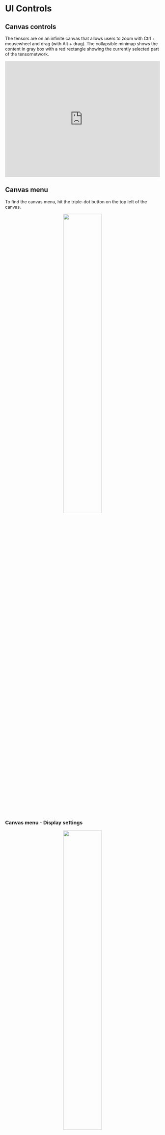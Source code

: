 # UI Controls

## Canvas controls

The tensors are on an infinite canvas that allows users to zoom with Ctrl +
mousewheel and drag (with Alt + drag). The collapsible minimap shows the content
in gray box with a red rectangle showing the currently selected part of the
tensornetwork.

<div style="padding:75% 0 0 0;position:relative;"><iframe src="https://player.vimeo.com/video/1106954448?badge=0&amp;autopause=0&amp;player_id=0&amp;app_id=58479&autoplay=1&loop=1&unmute_button=0&byline=0&portrait=0&share=0" frameborder="0" allow="autoplay; fullscreen; picture-in-picture; clipboard-write; encrypted-media" referrerpolicy="strict-origin-when-cross-origin" style="position:absolute;top:0;left:0;width:100%;height:100%;" title="canvas_zoom_video"></iframe></div><script src="https://player.vimeo.com/api/player.js"></script>

## Canvas menu

To find the canvas menu, hit the triple-dot button on the top left of the
canvas.

<center>
<img src="/docs/fig/canvas_menu.png" width="50%">
</center>

### Canvas menu - Display settings

<center>
<img src="/docs/fig/canvas_menu_display_settings.png" width="50%">
</center>

### Canvas menu - Panel settings

<center>
<img src="/docs/fig/canvas_menu_panel_settings.png" width="50%">
</center>

### Canvas menu - Export

<center>
<img src="/docs/fig/canvas_menu_export.png" width="50%">
</center>

## Panel Toolbar

With the panel toolbar the user can control the visibility of the

-   [Building Blocks Panel](#building-blocks-panel) - building blocks (tensors
    and networks) for tensor network construction
-   [Canvases Panel](#canvases-panel) - to manage the user's canvases
-   [Details Panel](#details-panel) - to show the details of the canvas, a
    selected lego or a selected subnetwork
-   [Subnets Panel](#subnets-panel) - to manage cached sub networks and related
    calculations
-   [Floating toolbar](#floating-toolbar) - for selected subnetworks

<center>
<img src="/docs/fig/panel_toolbar.png" width="50%">
</center>

## Building Blocks Panel

PlanqTN supports two types of building blocks, tensors and networks. They can be
accessed through the Building Blocks Panel accordion, Tensors on the top and
Networks on the bottom.

Tensors can be dragged from the Building Blocks Panel, to the canvas. See more
details on the supported legos in [Build tensor networks](./build.md).

<center>
<img src="/docs/fig/building_blocks_tensors.png" width="50%">
</center>

Networks on the other hand are just simple buttons, and the generated network
will be placed around the origin of the canvas. See more details on the
supported parametrized tensor networks in [Build tensor networks](./build.md).

<center>
<img src="/docs/fig/building_blocks_networks.png" width="50%">
</center>

## Canvases Panel

The Canvases Panel let's you maintain the canvases in the local storage of your
browser. All the data you have is stored locally as of the first version of
PlanqTN.

<center>
<img src="/docs/fig/canvases_panel.png" width="50%">
</center>

You can delete a canvas by hitting the trash can icon, or by selecting multiple
ones and hitting the _Delete All_ button. You can create a new canvas by
clicking the New Canvas button. The Canvases panel can be activated from the
[Canvas Menu](#canvas-menu) or using the [Panel Toolbar](#panel-toolbar).

<center>
<img src="/docs/fig/canvases_panel_selected.png" width="50%">
</center>

## Details Panel

!!! warning

    Under construction [TODO: finish]

## Subnets Panel

!!! warning

    Under construction [TODO: finish]

## Floating Toolbar

!!! warning

    Under construction [TODO: finish]
